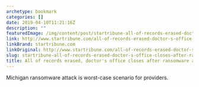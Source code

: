 ```yaml
---
archetype: bookmark
categories: []
date: 2019-04-10T11:21:16Z
description: ""
featuredImage: /img/content/post/startribune-all-of-records-erased-doctor-s-office-closes-after-ransomware-attack.JPG
link: http://www.startribune.com/all-of-records-erased-doctor-s-office-closes-after-ransomware-attack/508180992/
linkBrand: startribune.com
linkOriginal: http://www.startribune.com/all-of-records-erased-doctor-s-office-closes-after-ransomware-attack/508180992/
slug: startribune-all-of-records-erased-doctor-s-office-closes-after-ransomware-attack
title: All of records erased, doctor's office closes after ransomware attack
---
```

Michigan ransomware attack is worst-case scenario for providers.